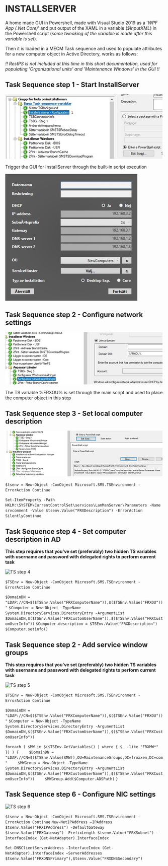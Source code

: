 # INSTALLSERVER

A home made GUI in Powershell, made with Visual Studio 2019 as a '*WPF App (.Net Core)*' and put output of the XAML in a variable (*$InputXML*) in the Powershell script (*some tweaking of the variable is made after this variable is set*).

Then it is loaded in a MECM Task sequence and used to populate attributes for a new computer object in Active Directory, works as follows:

*!! RestPS is not included at this time in this short documentation, used for populating 'Organizational units' and 'Maintenance Windows' in the GUI !!*

## Task Sequence step 1 - Start InstallServer

![TS step 1](img/TS_step_1_-_Start_InstallServer_script.jpg)

Trigger the GUI for InstallServer through the built-in script execution

![InstallServer GUI](img/InstallServer_GUI.jpg)

## Task Sequence step 2 - Configure network settings

![TS step 2](img/TS_step_2_-_Konfigurera_natverksinstallningar.jpg)

The TS variable %FRXOU% is set through the main script and used to place the computer object in this step

## Task Sequence step 3 - Set local computer description

![TS step 3](img/TS_step_3_-_Satt_lokal_datorbeskrivning.jpg)

```$tsenv = New-Object -ComObject Microsoft.SMS.TSEnvironment -ErrorAction Continue```

```Set-ItemProperty -Path HKLM:\SYSTEM\CurrentControlSet\services\LanManServer\Parameters -Name srvcomment -Value $tsenv.Value("FRXDescription") -ErrorAction SilentlyContinue```

## Task Sequence step 4 - Set computer description in AD

**This step requires that you've set (preferably) two hidden TS variables with username and password with delegated rights to perform current task**

![TS step 4](img/TS_step_4_-_Satt_beskrivning_på_AD-objekt.jpg)

```$TSEnv = New-Object -ComObject Microsoft.SMS.TSEnvironment -ErrorAction Continue```

```$DomainDN = "LDAP://CN=$($TSEnv.Value("FRXComputerName")),$($TSEnv.Value("FRXOU"))"```
```$Computer = New-Object -TypeName System.DirectoryServices.DirectoryEntry -ArgumentList $DomainDN,$($TSEnv.Value("FRXCustomUserName")),$($TSEnv.Value("FRXCustomUserInfo"))```
```$Computer.description = $TSEnv.Value("FRXDescription")```
```$Computer.setinfo()```

## Task Sequence step 2 - Add service window groups

**This step requires that you've set (preferably) two hidden TS variables with username and password with delegated rights to perform current task**

![TS step 5](img/TS_step_5_-_Lagger_till_servicefonstergrupper.jpg)

```$TSEnv = New-Object -ComObject Microsoft.SMS.TSEnvironment -ErrorAction Continue```

```$DomainDN = "LDAP://CN=$($TSEnv.Value("FRXComputerName")),$($TSEnv.Value("FRXOU"))"```
```$Computer = New-Object -TypeName System.DirectoryServices.DirectoryEntry -ArgumentList``` ```$DomainDN,$($TSEnv.Value("FRXCustomUserName")),$($TSEnv.Value("FRXCustomUserInfo"))```

```foreach ( $MW in $($TSEnv.GetVariables() | where { $_ -like "FRXMW*" }) ) {```
```    $DomainDN = "LDAP://CN=$($TSEnv.Value($MW)),OU=MaintenanceGroups,DC=froxxen,DC=com"```
```    $MWGroup = New-Object -TypeName System.DirectoryServices.DirectoryEntry -ArgumentList $DomainDN,$($TSEnv.Value("FRXCustomUserName")),$($TSEnv.Value("FRXCustomUserInfo"))```
```    $MWGroup.Add($Computer.ADSPath)```
```}```

## Task Sequence step 6 - Configure NIC settings

![TS step 6](img/TS_step_6_-_Satter_angiven_konfiguration_på_natverkskort.jpg)

```$tsenv = New-Object -ComObject Microsoft.SMS.TSEnvironment -ErrorAction Continue```
```New-NetIPAddress –IPAddress $tsenv.Value("FRXIPAddress") -DefaultGateway $tsenv.Value("FRXGateway") -PrefixLength $tsenv.Value("FRXSubnet") -InterfaceIndex (Get-NetAdapter).InterfaceIndex```

```Set-DNSClientServerAddress –InterfaceIndex (Get-NetAdapter).InterfaceIndex –ServerAddresses $tsenv.Value("FRXDNSPrimary"),$tsenv.Value("FRXDNSSecondary")```
